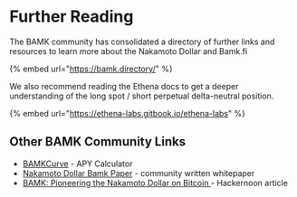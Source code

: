# Further Reading

The BAMK community has consolidated a directory of further links and resources to learn more about the Nakamoto Dollar and Bamk.fi

{% embed url="https://bamk.directory/" %}

We also recommend reading the Ethena docs to get a deeper understanding of the long spot / short perpetual delta-neutral position.

{% embed url="https://ethena-labs.gitbook.io/ethena-labs" %}

## Other BAMK Community Links

* [BAMKCurve](https://bamkchart.web.app/) - APY Calculator
* [Nakamoto Dollar Bamk Paper](https://medium.com/coinmonks/nakamoto-dollar-bamk-paper-0b6554651dbd) - community written whitepaper&#x20;
* [BAMK: Pioneering the Nakamoto Dollar on Bitcoin ](https://hackernoon.com/bamk-pioneering-the-nakamoto-dollar-on-bitcoin)- Hackernoon article&#x20;
